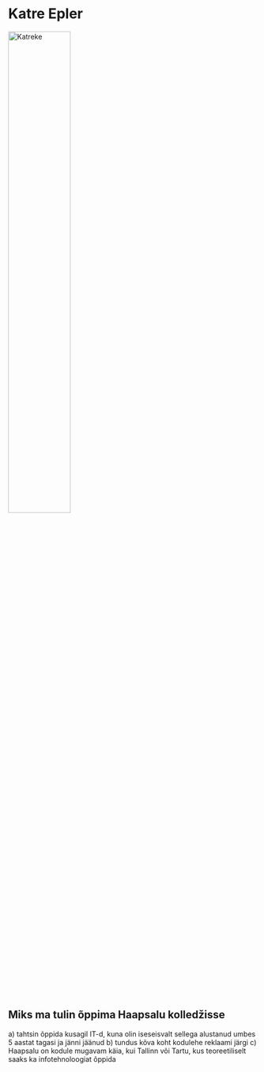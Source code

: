 # Katre Epler
<img src="/profile/DSC_0038.JPG" alt="Katreke" width="50%" height="50%" >


## Miks ma tulin õppima Haapsalu kolledžisse

a) tahtsin õppida kusagil IT-d, kuna olin iseseisvalt sellega alustanud umbes 5 aastat tagasi ja jänni jäänud
b) tundus kõva koht kodulehe reklaami järgi
c) Haapsalu on kodule mugavam käia, kui Tallinn või Tartu, kus teoreetiliselt saaks ka infotehnoloogiat õppida

